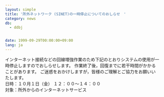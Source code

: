 ```yaml
---
layout: simple
title: '所外ネットワーク (SINET)の一時停止についてのおしらせ　'
category: news
db:
  - ddbj


date: 1999-09-29T00:00:00+09:00
lang: ja
---
```


インターネット接続などの回線増強作業のため下記のとおりシステムの使用が一時停止しますのでおしらせします。 作業終了後，回復までに若干時間がかかることがあります。 ご迷惑をおかけしますが，皆様のご理解とご協力をお願いいたします。<br>日時：１０月１日（金） １２：００～１４：００<br>対象：所外からのインターネットサービス
